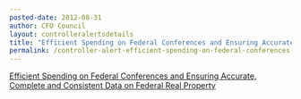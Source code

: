 ```yaml
---
posted-date: 2012-08-31
author: CFO Council
layout: controlleralertsdetails
title: "Efficient Spending on Federal Conferences and Ensuring Accurate, Complete and Consistent Data on Federal Real Property"
permalink: /controller-alert-efficient-spending-on-federal-conferences-and-ensuring-accurate-complete-and-consistent-data-on-federal-real-property-8.31.121/
---
```


[Efficient Spending on Federal Conferences and Ensuring Accurate, Complete and Consistent Data on Federal Real Property](/assets/files/CONTROLLER-ALERT-Efficient-Spending-on-Federal-Conferences-and-Ensuring-Accurate-Complete-and-Consistent-Data-on-Federal-Real-Property-8.31.121.pdf)
